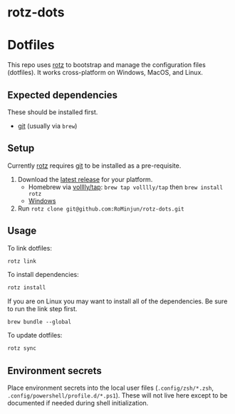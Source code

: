 # rotz-dots
# Dotfiles

This repo uses [rotz] to bootstrap and manage the configuration files
(dotfiles). It works cross-platform on Windows, MacOS, and Linux.

## Expected dependencies

These should be installed first.

- [git] (usually via `brew`)

## Setup

Currently [rotz] requires [git] to be installed as a pre-requisite.

1. Download the [latest
   release](https://github.com/volllly/rotz/releases/latest) for your platform.
   - Homebrew via [volllly/tap](https://github.com/volllly/homebrew-tap): `brew tap volllly/tap` then `brew install rotz`
   - [Windows](https://github.com/volllly/rotz/releases/latest/download/rotz-x86_64-pc-windows-msvc.zip)
2. Run `rotz clone git@github.com:RoMinjun/rotz-dots.git` 

## Usage

To link dotfiles:

```zsh
rotz link
```

To install dependencies:

```zsh
rotz install
```

If you are on Linux you may want to install all of the dependencies. Be
sure to run the link step first.

```
brew bundle --global
```

To update dotfiles:

```zsh
rotz sync
```

## Environment secrets

Place environment secrets into the local user files (`.config/zsh/*.zsh`,
`.config/powershell/profile.d/*.ps1`). These will not live here except to be
documented if needed during shell initialization.

[rotz]: https://volllly.github.io/rotz
[git]: https://git-scm.com
[Homebrew]: https://brew.sh
